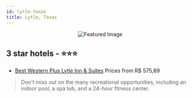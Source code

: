 ```yaml
---
id: lytle-texas
title: Lytle, Texas
---
```


<center><img src="https://i.travelapi.com/hotels/5000000/4710000/4706200/4706190/f33d5059_z.jpg" alt="Featured Image" /></center>


##  3 star hotels - ⭐️⭐️⭐️

-    [Best Western Plus Lytle Inn & Suites](https://us.hurb.com/hotels/lytle/best-western-plus-lytle-inn-suites-JNP-JP813004?cmp=18055) Prices from R$ 575,89
   > Don't miss out on the many recreational opportunities, including an indoor pool, a spa tub, and a 24-hour fitness center.
